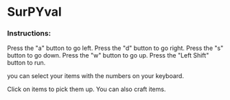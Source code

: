# SurPYval
### Instructions:
Press the "a" button to go left.
Press the "d" button to go right.
Press the "s" button to go down.
Press the "w" button to go up.
Press the "Left Shift" button to run.

you can select your items with the numbers on your keyboard.

Click on items to pick them up.
You can also craft items.
